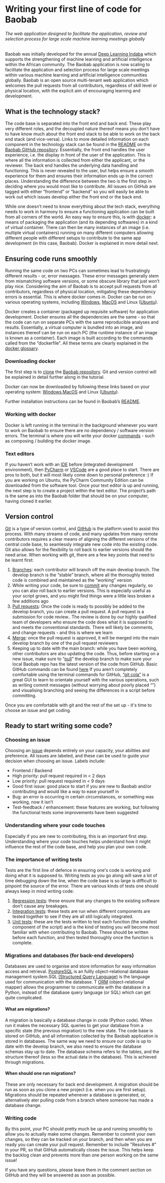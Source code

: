 Writing your first line of code for Baobab
============================================
###### The web application designed to facilitate the application, review and selection process for large scale machine learning meetings globally

Baobab was initially developed for the annual [Deep Learning Indaba](http://www.deeplearningindaba.com/) which supports the strengthening of machine learning and artificial intelligence within the African community. The Baobab application is now scaling to facilitate the application and selection process for large scale meetings within various machine learning and artificial intelligence communities globally.
Baobab is an open source multi-tenant web application which welcomes the pull requests from all contributors, regardless of skill level or physical location, with the explicit aim of encouraging learning and development. 

What is the technology stack?
-----------------------------
The code base is separated into the front end and back end. These play very different roles, and the decoupled nature thereof means you don’t have to have know much about the front end stack to be able to work on the back end stack (and vice-versa). 
Links to more detailed information on each component in the technology stack can be found in the [README](https://github.com/deep-learning-indaba/Baobab/blob/develop/README.md) on the [Baobab GitHub repository](https://github.com/deep-learning-indaba/Baobab). 
Essentially, the front end handles the user experience, i.e. the display in front of the user of the application. This is where all the information is collected from either the applicant, or the reviewer. The back end handles the underlying data handling and functioning. This is never revealed to the user, but helps ensure a smooth experience for them and ensures their information ends up in the correct places. 
Understanding the difference between the two is the first step in deciding where you would most like to contribute. All issues on GitHub are tagged with either “frontend” or “backend” so you will easily be able to work out which issues develop either the front end or the back end.

While one doesn’t need to know everything about the tech stack, everything needs to work in harmony to ensure a functioning application can be built from all corners of the world. An easy way to ensure this, is with [docker](https://docs.docker.com/): a means of packaging the application (and its depending softwares) in a kind of virtual container. There can then be many instances of an image (i.e. multiple virtual containers) running on many different computers allowing different people with different setups to contribute to the same app development (in this case, Baobab). Docker is explained in more detail next.

Ensuring code runs smoothly
-----------------------------
Running the same code on two PCs can sometimes lead to frustratingly different results - or, error messages. These error messages generally stem from mismatching software versions, or some obscure library that just won’t play nice. Considering the aim of Baobab is to accept pull requests from all contributors, regardless of physical location, mitigating these dependency errors is essential. This is where docker comes in. Docker can be run on various operating systems, including [Windows](https://hub.docker.com/editions/community/docker-ce-desktop-windows), [MacOS](https://hub.docker.com/editions/community/docker-ce-desktop-mac) and Linux ([Ubuntu](https://phoenixnap.com/kb/how-to-install-docker-on-ubuntu-18-04)).

Docker creates a container (packaged up requisite software) for application development. Docker ensures all the dependencies are the same - so that the code can run on separate PCs with the same reproducible analyses and results. Essentially, a virtual computer is bundled into an image, and instances thereof can be run on each PC (the runtime instance of an image is known as a container). Each image is built according to the commands called from the “dockerfile”. All these terms are clearly explained in the [docker glossary](https://docs.docker.com/glossary/).

### Downloading docker
The first step is to [clone](https://help.github.com/en/github/creating-cloning-and-archiving-repositories/cloning-a-repository) the [Baobab repository](https://github.com/deep-learning-indaba/Baobab). Git and version control will be explained in detail further along in the tutorial.

Docker can now be downloaded by following these links based on your operating system: [Windows](https://hub.docker.com/editions/community/docker-ce-desktop-windows),[MacOS](https://hub.docker.com/editions/community/docker-ce-desktop-mac) and Linux ([Ubuntu](https://phoenixnap.com/kb/how-to-install-docker-on-ubuntu-18-04)).
 
Further installation instructions can be found in Baobab’s [README](https://github.com/deep-learning-indaba/Baobab/blob/develop/README.md).

### Working with docker
Docker is left running in the terminal in the background whenever you want to work on Baobab to ensure there are no dependency / software version errors. The terminal is where you will write your docker [commands](https://afourtech.com/guide-docker-commands-examples/) - such as composing / building the docker image.

### Text editors
If you haven’t work with an [IDE](https://en.wikipedia.org/wiki/Integrated_development_environment) before (integrated development environment), then [PyCharm](https://www.jetbrains.com/pycharm/download/#section=linux) or [VSCode](https://code.visualstudio.com/download) are a good place to start. There are pros to both, but it will most likely come down to personal preference :) 
If you are working on Ubuntu, the PyCharm Community Edition can be downloaded from the software tool. Once your text editor is up and running, the next step is to create a project within the text editor. The project’s path is the same as into the Baobab folder that should be on your computer, having cloned it earlier. 

Version control
----------------
[Git](https://git-scm.com/book/en/v2/Getting-Started-About-Version-Control) is a type of version control, and [GitHub](https://github.com/) is the platform used to assist this process. 
With many streams of code, and many updates from many remote contributors requires a clear means of aligning the different versions of the central code base, to seamlessly integrate new code into the existing code. Git also allows for the flexibility to roll back to earlier versions should the need arise. 
When working with git, there are a few key points that need to be learnt first:
1. [Branches](https://git-scm.com/book/en/v2/Git-Branching-Basic-Branching-and-Merging): each contributor will branch off the main develop branch. The develop branch is the “stable” branch, where all the thoroughly tested code is combined and maintained as the “working” version
2. While writing your code, be sure to [commit](https://chris.beams.io/posts/git-commit/) any changes regularly, so you can also roll back to earlier versions. This is especially useful as your script grows, and you might find things were a little less broken a few additions ago
3. [Pull requests](https://help.github.com/en/github/collaborating-with-issues-and-pull-requests/creating-a-pull-request): Once the code is ready to possibly be added to the develop branch, you can create a pull request. A pull request is a submission for code review.. The review is done by our highly qualified team of developers who ensure the code does what it is supposed to and meets the conventional standards. There will likely be comments, and change requests - and this is where we learn
4. [Merge](https://www.atlassian.com/git/tutorials/using-branches/git-merge): once the pull request is approved, it will be merged into the main develop branch by one of the pull request reviewers
5. Keeping up to date with the main branch: while you have been working, other contributors are also updating the code. Thus, before starting on a new issue, make sure to “[pull](https://git-scm.com/docs/git-pull)” the develop branch to make sure your local Baobab repo has the latest version of the code from GitHub. 
Basic GitHub commands can be found [here](https://confluence.atlassian.com/bitbucketserver/basic-git-commands-776639767.html)
If you aren’t completely comfortable using the terminal commands for GitHub, [“git cola”](https://git-cola.github.io/) is a great GUI to learn to orientate yourself with the various operations, such as writing commit messages (without worrying about poorly placed “”) and visualising branching and seeing the differences in a script before committing.

Once you are comfortable with git and the rest of the set up - it's time to choose an issue and get coding. 

Ready to start writing some code?
---------------------------------
### Choosing an issue
Choosing an [issue](https://github.com/deep-learning-indaba/Baobab/issues) depends entirely on your capacity, your abilities and preference. All issues are labeled, and these can be used to guide your decision when choosing an issue. Labels include:
- Frontend / Backend
- High priority: pull request required in < 2 days
- Low priority: pull request required in < 9 days
- Good first issue: good place to start if you are new to Baobab and/or contributing and would like a way to ease yourself in
- Bug: an error is occurring in certain circumstances, or something was working, now it isn’t
- Test-feedback / enhancement: these features are working, but following the functional tests some improvements have been suggested

### Understanding where your code touches
 Especially if you are new to contributing, this is an important first step. Understanding where your code touches helps understand how it might influence the rest of the code base, and help you plan your own code.
 
### The importance of writing tests
Tests are the first line of defence in ensuring one's code is working and doing what it is supposed to. Writing tests as you go along will save a lot of time debugging down the line, when the code base is so large is difficult to pinpoint the source of the error. 
There are various kinds of tests one should always keep in mind writing code:
1. [Regression tests](https://smartbear.com/learn/automated-testing/what-is-regression-testing/): these ensure that any changes to the existing software don’t cause any breakages. 
2. [Integration tests](https://www.guru99.com/integration-testing.html): these tests are run when different components are tested together to see if they are all still logically integrated.
3. [Unit tests](https://smartbear.com/learn/automated-testing/what-is-unit-testing/): these are the tests written to test each function (the smallest component of the script) and is the kind of testing you will become most familiar with when contributing to Baobab. These should be written before each function, and then tested thoroughly once the function is complete. 
 
### Migrations and databases (for back-end developers)
Databases are used to organise and store information for easy information access and retrieval.
[PostgreSQL](https://www.postgresqltutorial.com/what-is-postgresql/) is an fullly object-relational database management system.SQL [(Structured Query Language)](http://www.sqlcourse.com/intro.html) is the language used for communication  with the database. T
[ORM](https://www.fullstackpython.com/object-relational-mappers-orms.html) (object-relational mapper) allows the programmer to communicate with the database in a Python, instead of the database query language (or SQL) which can get quite complicated. 

#### What are migrations?
A migration is basically a database change in code (Python code). When run it makes the necessary SQL queries to get your database from a specific state (the previous migration) to the new state. The code base is stored on GitHub, and all information collected by the Baobab application is stored in databases. The same way we need to ensure our code is up to date with the develop branch, we also need to ensure the database schemas stay up to date. The database schema refers to the tables, and the structure thereof (less so the actual data in the database). This is achieved through migrations.
#### When should one run migrations?
These are only necessary for back end development. A migration should be run as soon as you clone a new project (i.e. when you are first setup). Migrations should be repeated whenever a database is generated, or, alternatively ater pulling code from a branch where someone has made a database change.

### Writing code
By this point, your PC should pretty much be up and running smoothly to allow you to actually make some changes. Remember to commit your own changes, so they can be tracked on your branch, and then when you are ready you can create your pull request.
Remember to include "Resolves #<issue number>" in your PR, so that GitHub automatically closes the issue. This helps keep the backlog clean and prevents more than one person working on the same issue!

If you have any questions, please leave them in the comment section on GitHub and they will be answered as soon as possible. 


